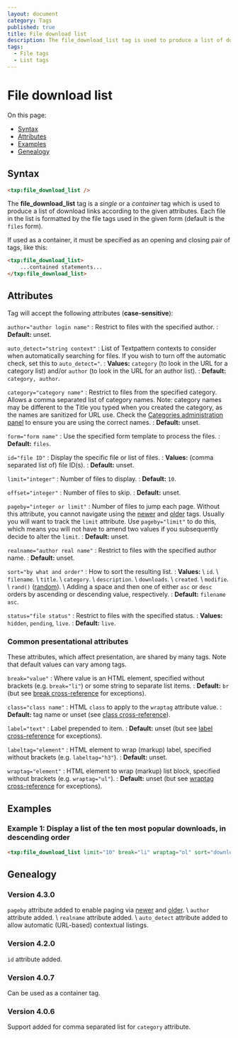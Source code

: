 ```yaml
---
layout: document
category: Tags
published: true
title: File download list
description: The file_download_list tag is used to produce a list of download links according to the given attributes.
tags:
  - File tags
  - List tags
---
```


# File download list

On this page:

* [Syntax](#syntax)
* [Attributes](#attributes)
* [Examples](#examples)
* [Genealogy](#genealogy)

## Syntax

~~~ html
<txp:file_download_list />
~~~

The **file_download_list** tag is a *single* or a *container* tag which is used to produce a list of download links according to the given attributes. Each file in the list is formatted by the file tags used in the given form (default is the `files` form).

If used as a container, it must be specified as an opening and closing pair of tags, like this:

~~~ html
<txp:file_download_list>
    ...contained statements...
</txp:file_download_list>
~~~

## Attributes

Tag will accept the following attributes (**case-sensitive**):

`author="author login name"`
: Restrict to files with the specified author.
: **Default:** unset.

`auto_detect="string context"`
: List of Textpattern contexts to consider when automatically searching for files. If you wish to turn off the automatic check, set this to `auto_detect="`.
: **Values:** `category` (to look in the URL for a category list) and/or `author` (to look in the URL for an author list).
: **Default:** `category, author`.

`category="category name"`
: Restrict to files from the specified category. Allows a comma separated list of category names. Note: category names may be different to the Title you typed when you created the category, as the names are sanitized for URL use. Check the [Categories administration panel](http://docs.textpattern.io/administration/categories-panel) to ensure you are using the correct names.
: **Default:** unset.

`form="form name"`
: Use the specified form template to process the files.
: **Default:** `files`.

`id="file ID"`
: Display the specific file or list of files.
: **Values:** (comma separated list of) file ID(s).
: **Default:** unset.

`limit="integer"`
: Number of files to display.
: **Default:** `10`.

`offset="integer"`
: Number of files to skip.
: **Default:** unset.

`pageby="integer or limit"`
: Number of files to jump each page. Without this attribute, you cannot navigate using the [newer](newer) and [older](older) tags. Usually you will want to track the `limit` attribute. Use `pageby="limit"` to do this, which means you will not have to amend two values if you subsequently decide to alter the `limit`.
: **Default:** unset.

`realname="author real name"`
: Restrict to files with the specified author name.
: **Default:** unset.

`sort="by what and order"`
: How to sort the resulting list.
: **Values:** \\
`id`. \\
`filename`. \\
`title`. \\
`category`. \\
`description`. \\
`downloads`. \\
`created`. \\
`modifie`. \\
`rand()` ([random](https://dev.mysql.com/doc/refman/5.7/en/mathematical-functions.html#function_rand)). \\
Adding a space and then one of either `asc` or `desc` orders by ascending or descending value, respectively.
: **Default:** `filename asc`.

`status="file status"`
: Restrict to files with the specified status.
: **Values:** `hidden`, `pending`, `live`.
: **Default:** `live`.

### Common presentational attributes

These attributes, which affect presentation, are shared by many tags. Note that default values can vary among tags.

`break="value"`
: Where value is an HTML element, specified without brackets (e.g. `break="li"`) or some string to separate list items.
: **Default:** `br` (but see [break cross-reference](http://docs.textpattern.io/tags/tag-attributes-cross-reference#break) for exceptions).

`class="class name"`
: HTML `class` to apply to the `wraptag` attribute value.
: **Default:** tag name or unset (see [class cross-reference](http://docs.textpattern.io/tags/tag-attributes-cross-reference#class)).

`label="text"`
: Label prepended to item.
: **Default:** unset (but see [label cross-reference](http://docs.textpattern.io/tags/tag-attributes-cross-reference#label) for exceptions).

`labeltag="element"`
: HTML element to wrap (markup) label, specified without brackets (e.g. `labeltag="h3"`).
: **Default:** unset.

`wraptag="element"`
: HTML element to wrap (markup) list block, specified without brackets (e.g. `wraptag="ul"`).
: **Default:** unset (but see [wraptag cross-reference](http://docs.textpattern.io/tags/tag-attributes-cross-reference#wraptag) for exceptions).

## Examples

### Example 1: Display a list of the ten most popular downloads, in descending order

~~~ html
<txp:file_download_list limit="10" break="li" wraptag="ol" sort="downloads desc" />
~~~

## Genealogy

### Version 4.3.0

`pageby` attribute added to enable paging via [newer](newer) and [older](older). \\
`author` attribute added. \\
`realname` attribute added. \\
`auto_detect` attribute added to allow automatic (URL-based) contextual listings.

### Version 4.2.0

`id` attribute added.

### Version 4.0.7

Can be used as a container tag.

### Version 4.0.6

Support added for comma separated list for `category` attribute.
